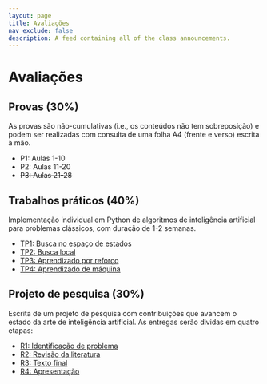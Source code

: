 ```yaml
---
layout: page
title: Avaliações
nav_exclude: false
description: A feed containing all of the class announcements.
---
```


# Avaliações

## Provas (30%)

As provas são não-cumulativas (i.e., os conteúdos não tem sobreposição) e podem ser realizadas com consulta de uma folha A4 (frente e verso) escrita à mão.

- P1: Aulas 1-10
- P2: Aulas 11-20
- ~~P3: Aulas 21-28~~

## Trabalhos práticos (40%)

Implementação individual em Python de algoritmos de inteligência artificial para problemas clássicos, com duração de 1-2 semanas.

- [TP1: Busca no espaço de estados](/assignments/tp1-busca)
- [TP2: Busca local](/assignments/tp2-busca-local)
- [TP3: Aprendizado por reforço](/assignments/tp3-aprendizado-reforco)
- [TP4: Aprendizado de máquina](/assignments/tp4-aprendizado-supervisionado)

## Projeto de pesquisa (30%)

Escrita de um projeto de pesquisa com contribuições que avancem o estado da arte de inteligência artificial. As entregas serão dividas em quatro etapas:

- [R1: Identificação de problema](/assignments/r1-problema)
- [R2: Revisão da literatura](/assignments/r2-revisao)
- [R3: Texto final](/assignments/r3-final)
- [R4: Apresentação](/assignments/r4-apresentacao)

